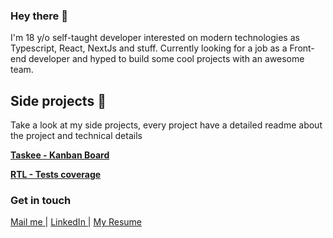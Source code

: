 ### Hey there 👋
I'm 18 y/o self-taught developer interested on modern technologies as Typescript, React, NextJs and stuff.
Currently looking for a job as a Front-end developer and hyped to build some cool projects with an awesome team.

## Side projects 🧪

Take a look at my side projects, every project have a detailed readme about the project and technical details

**[Taskee - Kanban Board](https://github.com/joaovitorzv/taskei)**

**[RTL - Tests coverage](https://github.com/joaovitorzv/rtl)**

### Get in touch
<p float="left">
  <a href='mailto:joaovitorzv@outlook.com'>
    Mail me
  </a>
  |
  <a href="https://www.linkedin.com/in/jo%C3%A3o-vitor-veras-165045186/">
    LinkedIn 
  </a>
  |
  <a href="/joaovitorzv/joaovitorzv/blob/master/Resume.pdf">
    My Resume
  </a>
</p>

